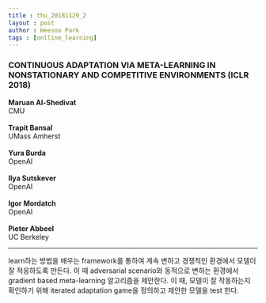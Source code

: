 ```yaml
---
title : thu_20181129_2
layout : post
author : Heesoo Park
tags : [onlline_learning]
---
```


<h3>CONTINUOUS ADAPTATION VIA META-LEARNING IN
NONSTATIONARY AND COMPETITIVE ENVIRONMENTS (ICLR 2018)</h3>


<p>

<b>Maruan Al-Shedivat</b><Br/>
CMU<br/><br/>
<b>Trapit Bansal</b><Br/>
UMass Amherst<br/><br/>
<b>Yura Burda</b><br/>
OpenAI<br/><br/>
<b>Ilya Sutskever</b><Br/>
OpenAI<Br/><br/>
<b>Igor Mordatch</b><Br/>
OpenAI<br/><Br/>
<b>Pieter Abbeel</b><Br/>
UC Berkeley<br/>








</p>

<hr />
<p>
learn하는 방법을 배우는 framework를 통하여 계속 변하고 경쟁적인 환경에서 모델이 잘 적응하도록 만든다. 이 때 adversarial scenario와 동적으로 변하는 환경에서 gradient based meta-learning 알고리즘을 제안한다. 이 때, 모델이 잘 작동하는지 확인하기 위해 iterated adaptation game을 정의하고 제안한 모델을 test 한다.
</p>
